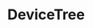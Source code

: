 ---
image: /assets/images/projects/devicetree.png
title: DeviceTree
url: https://www.devicetree.org
---